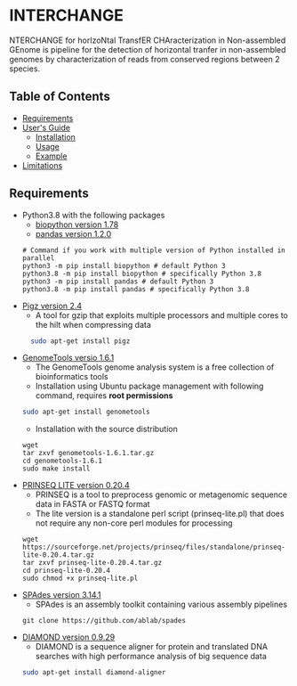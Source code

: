 # INTERCHANGE

NTERCHANGE for horIzoNtal TransfER CHAracterization in Non-assembled GEnome is pipeline for the detection of horizontal tranfer in non-assembled genomes by characterization of reads from conserved regions between 2 species.


## Table of Contents

- [Requirements](#req)
- [User's Guide](#uguide)
  - [Installation](#install)
  - [Usage](#usage)
  - [Example](#example)
- [Limitations](#limit)


## <a name="req"></a>Requirements

- Python3.8 with the following packages
  - [biopython version 1.78](https://biopython.org/)
  - [pandas version 1.2.0](https://pandas.pydata.org/)
  ```
  # Command if you work with multiple version of Python installed in parallel
  python3 -m pip install biopython # default Python 3
  python3.8 -m pip install biopython # specifically Python 3.8
  python3 -m pip install pandas # default Python 3
  python3.8 -m pip install pandas # specifically Python 3.8
  ```
- [Pigz version 2.4](https://zlib.net/pigz/)
  - A tool for gzip that exploits multiple processors and multiple cores to the hilt when compressing data
  ```bash
    sudo apt-get install pigz
  ```
- [GenomeTools versio 1.6.1](http://genometools.org/)
    - The GenomeTools genome analysis system is a free collection of bioinformatics tools
    - Installation using Ubuntu package management with following command, requires **root permissions**
    ```bash
    sudo apt-get install genometools
    ```
    - Installation with the source distribution
    ```
    wget
    tar zxvf genometools-1.6.1.tar.gz
    cd genometools-1.6.1
    sudo make install
    ```
- [PRINSEQ LITE version 0.20.4](https://github.com/uwb-linux/prinseq)
  - PRINSEQ is a tool to preprocess genomic or metagenomic sequence data in FASTA or FASTQ format
  - The lite version is a standalone perl script (prinseq-lite.pl) that does not
require any non-core perl modules for processing
  ```
  wget https://sourceforge.net/projects/prinseq/files/standalone/prinseq-lite-0.20.4.tar.gz
  tar zxvf prinseq-lite-0.20.4.tar.gz
  cd prinseq-lite-0.20.4
  sudo chmod +x prinseq-lite.pl
  ```
- [SPAdes version 3.14.1](https://github.com/ablab/spades)
  - SPAdes is an assembly toolkit containing various assembly pipelines
  ```
  git clone https://github.com/ablab/spades
  ```
- [DIAMOND version 0.9.29](https://github.com/bbuchfink/diamond)
    - DIAMOND is a sequence aligner for protein and translated DNA searches with high performance analysis of big sequence data
    ```bash
    sudo apt-get install diamond-aligner
    ```
